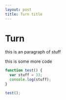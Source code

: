 ```yaml
---
layout: post
title: Turn title
---
```


# Turn

this is an paragraph of stuff


this is some more code

```javascript
function test() {
  var stuff = 33;
  console.log(stuff);
}

test();
```
